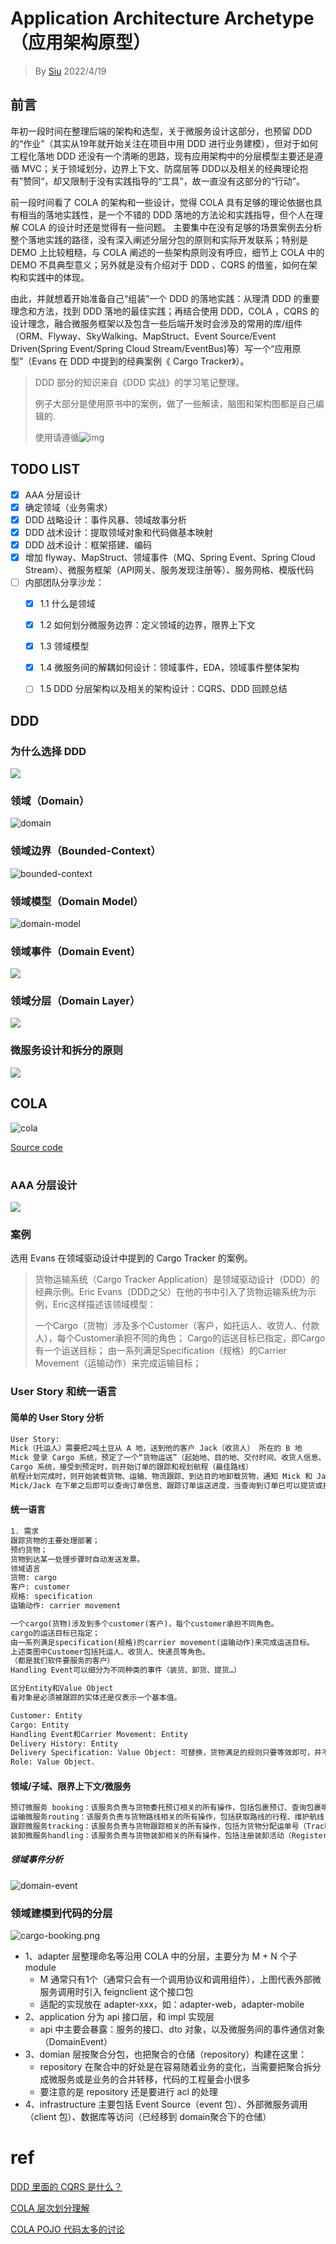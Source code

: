 # Application Architecture Archetype（应用架构原型）
> By [Siu]() 2022/4/19



## 前言

年初一段时间在整理后端的架构和选型，关于微服务设计这部分，也预留 DDD 的“作业”（其实从19年就开始关注在项目中用 DDD 进行业务建模），但对于如何工程化落地 DDD 还没有一个清晰的思路，现有应用架构中的分层模型主要还是遵循 MVC；关于领域划分，边界上下文、防腐层等 DDD以及相关的经典理论抱有”赞同“，却又限制于没有实践指导的“工具”，故一直没有这部分的“行动”。

前一段时间看了 COLA 的架构和一些设计，觉得 COLA 具有足够的理论依据也具有相当的落地实践性，是一个不错的 DDD 落地的方法论和实践指导，但个人在理解 COLA 的设计时还是觉得有一些问题。 主要集中在没有足够的场景案例去分析整个落地实践的路径，没有深入阐述分层分包的原则和实际开发联系；特别是 DEMO 上比较粗糙，与 COLA 阐述的一些架构原则没有呼应，细节上 COLA 中的 DEMO 不具典型意义；另外就是没有介绍对于 DDD 、CQRS 的借鉴，如何在架构和实践中的体现。

由此，并就想着开始准备自己“组装”一个 DDD 的落地实践：从理清 DDD 的重要理念和方法，找到 DDD 落地的最佳实践；再结合使用 DDD，COLA ，CQRS 的设计理念，融合微服务框架以及包含一些后端开发时会涉及的常用的库/组件（ORM、Flyway、SkyWalking、MapStruct、Event Source/Event Driven(Spring Event/Spring Cloud Stream/EventBus)等）写一个“应用原型”（Evans 在 DDD 中提到的经典案例《 Cargo Tracker》）。




> DDD 部分的知识来自《DDD 实战》的学习笔记整理。
>
> 例子大部分是使用原书中的案例，做了一些解读，脑图和架构图都是自己编辑的.
>
> 使用请遵循![img](./assets/CC-BY-NC-ND.png)




## TODO LIST



- [x] AAA 分层设计
- [x] 确定领域（业务需求）
- [x] DDD 战略设计：事件风暴、领域故事分析
- [x] DDD 战术设计：提取领域对象和代码做基本映射
- [x] DDD 战术设计：框架搭建、编码
- [x] 增加 flyway、MapStruct、领域事件（MQ、Spring Event、Spring Cloud Stream）、微服务框架（API网关、服务发现注册等）、服务网格、模版代码
- [ ] 内部团队分享沙龙：
  - [x] 1.1  什么是领域
  - [x] 1.2 如何划分微服务边界：定义领域的边界，限界上下文
  - [x] 1.3 领域模型
  - [x] 1.4 微服务间的解耦如何设计：领域事件，EDA，领域事件整体架构
  - [ ] 1.5 DDD 分层架构以及相关的架构设计：CQRS、DDD 回顾总结


## DDD

### 为什么选择 DDD

![](assets/why-DDD.svg)

### 领域（Domain）

![domain](assets/domain.svg)

### 领域边界（Bounded-Context）

![bounded-context](assets/bounded-context.svg)

### 领域模型（Domain Model）

![domain-model](assets/domain-model.svg)



### 领域事件（Domain Event）

![](assets/domain-event.svg)

### 领域分层（Domain Layer）

![](assets/DDD-layer-arch.svg)

### 微服务设计和拆分的原则

![](assets/微服务设计和拆分的原则.svg)

## COLA



![cola](assets/cola-layer-arch.png)


[Source code](https://github.com/siu91/cargo-tracker)

# 

### AAA 分层设计

![](assets/AAA.svg)

### 案例

选用 Evans 在领域驱动设计中提到的 Cargo Tracker 的案例。

> 货物运输系统（Cargo Tracker Application）是领域驱动设计（DDD）的经典示例。Eric Evans（DDD之父）在他的书中引入了货物运输系统为示例，Eric这样描述该领域模型：
>
> 一个Cargo（货物）涉及多个Customer（客户，如托运人、收货人、付款人），每个Customer承担不同的角色；
> Cargo的运送目标已指定，即Cargo有一个运送目标；
> 由一系列满足Specification（规格）的Carrier Movement（运输动作）来完成运输目标；



### User Story 和统一语言

#### 简单的 User Story 分析

```txt
User Story:
Mick（托运人）需要把2吨土豆从 A 地，送到他的客户 Jack（收货人） 所在的 B 地
Mick 登录 Cargo 系统，预定了一个“货物运送”（起始地、目的地、交付时间、收货人信息、货物信息）
Cargo 系统，接受到预定时，则开始订单的跟踪和规划航程（最佳路线）
航程计划完成时，则开始装载货物、运输、物流跟踪、到达目的地卸载货物，通知 Mick 和 Jack （提货、电子发票等）。
Mick/Jack 在下单之后即可以查询订单信息、跟踪订单运送进度，当查询到订单已可以提货或接收到通知即可提货。
```

#### 统一语言

```txt
1. 需求
跟踪货物的主要处理部署；
预约货物；
货物到达某一处理步骤时自动发送发票。
领域语言
货物: cargo
客户: customer
规格: specification
运输动作: carrier movement

一个cargo(货物)涉及到多个customer(客户)，每个customer承担不同角色。
cargo的运送目标已指定；
由一系列满足specification(规格)的carrier movement(运输动作)来完成运送目标。
上述类图中Customer包括托运人、收货人、快递员等角色。
（都是我们软件要服务的客户）
Handling Event可以细分为不同种类的事件（装货、卸货、提货…）

区分Entity和Value Object
看对象是必须被跟踪的实体还是仅表示一个基本值。

Customer: Entity
Cargo: Entity
Handling Event和Carrier Movement: Entity
Delivery History: Entity
Delivery Specification: Value Object: 可替换，货物满足的规则只要等效即可，并不一定需要是某一个id的规则。
Role: Value Object.
```



#### 领域/子域、限界上下文/微服务

```txt
预订微服务 booking：该服务负责与货物委托预订相关的所有操作，包括包裹预订、查询包裹明细、包裹行程制订等等，还有发布CargoBookedEvent和CargoRoutedEvent领域事件，以及订阅CargoHandledEvent事件消息等等。
运输微服务routing：该服务负责与货物路线相关的所有操作，包括获取路线的行程、维护航线（Maintain Voyages）等等。
跟踪微服务tracking：该服务负责与货物跟踪相关的所有操作，包括为货物分配运单号（TrackingNumber）、跟踪货物路线，还有订阅CargoRoutedEvent和CargoHandledEvent事件消息。
装卸微服务handling：该服务负责与货物装卸相关的所有操作，包括注册装卸活动（Register Handling Activity）、查询装卸活动历史记录等等。
```

##### 领域事件分析

![domain-event](assets/domain-event.png)



### 领域建模到代码的分层

![cargo-booking.png](assets/cargo-booking.png)

- 1、adapter 层整理命名等沿用 COLA 中的分层，主要分为 M + N 个子 module
  - M 通常只有1个（通常只会有一个调用协议和调用组件），上图代表外部微服务调用时引入 feignclient 这个接口包
  - 适配的实现放在 adapter-xxx，如：adapter-web，adapter-mobile
- 2、application 分为 api 接口层，和 impl 实现层
  - api 中主要会暴露：服务的接口、dto 对象，以及微服务间的事件通信对象（DomainEvent）
- 3、domian 层按聚合分包，也把聚合的仓储（repository）构建在这里：
  - repository 在聚合中的好处是在容易随着业务的变化，当需要把聚合拆分成微服务或是业务的合并转移，代码的工程量会小很多
  - 要注意的是 repository 还是要进行 acl 的处理
- 4、infrastructure 主要包括 Event Source（event 包）、外部微服务调用（client 包）、数据库等访问（已经移到 domain聚合下的仓储）



# ref

[DDD 里面的 CQRS 是什么？](https://www.51cto.com/article/644144.html)

[COLA 层次划分理解](https://github.com/alibaba/COLA/issues/203)

[COLA POJO 代码太多的讨论](https://github.com/alibaba/COLA/issues/271)
